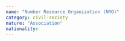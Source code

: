 ```yaml
---
name: "Number Resource Organization (NRO)"
category: civil-society
nature: "Association"
nationality: 
---
```

